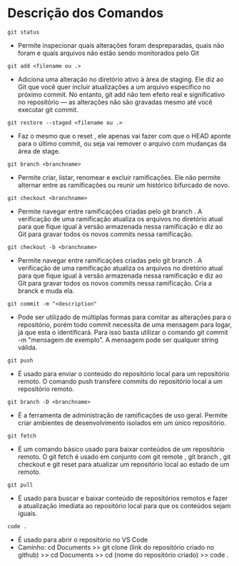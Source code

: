 # Descrição dos Comandos

```
git status
```
 - Permite inspecionar quais alterações foram despreparadas, quais não foram e quais arquivos não estão sendo monitorados pelo Git

 ```
 git add <filename ou .>
 ```
 - Adiciona uma alteração no diretório ativo à área de staging. Ele diz ao Git que você quer incluir atualizações a um arquivo específico no próximo commit. No entanto, git add não tem efeito real e significativo no repositório — as alterações não são gravadas mesmo até você executar git commit.

 ```
 git restore --staged <filename ou .>
 ```
 - Faz o mesmo que o reset , ele apenas vai fazer com que o HEAD aponte para o último commit, ou seja vai remover o arquivo com mudanças da área de stage.

 ```
 git branch <branchname>
 ```
 - Permite criar, listar, renomear e excluir ramificações. Ele não permite alternar entre as ramificações ou reunir um histórico bifurcado de novo.

 ```
 git checkout <branchname>
 ```
- Permite navegar entre ramificações criadas pelo git branch . A verificação de uma ramificação atualiza os arquivos no diretório atual para que fique igual à versão armazenada nessa ramificação e diz ao Git para gravar todos os novos commits nessa ramificação.

```
git checkout -b <branchname>
```
- Permite navegar entre ramificações criadas pelo git branch . A verificação de uma ramificação atualiza os arquivos no diretório atual para que fique igual à versão armazenada nessa ramificação e diz ao Git para gravar todos os novos commits nessa ramificação. Cria a branck e muda ela.

```
git commit -m "<description"
```
- Pode ser utilizado de múltiplas formas para comitar as alterações para o repositório, porém todo commit necessita de uma mensagem para logar, já que esta o identificará. Para isso basta utilizar o comando git commit -m "mensagem de exemplo". A mensagem pode ser qualquer string válida.

```
git push
```
- É usado para enviar o conteúdo do repositório local para um repositório remoto. O comando push transfere commits do repositório local a um repositório remoto.

```
git branch -D <branchname>
```
- É a ferramenta de administração de ramificações de uso geral. Permite criar ambientes de desenvolvimento isolados em um único repositório.

```
git fetch
```
- É um comando básico usado para baixar conteúdos de um repositório remoto. O git fetch é usado em conjunto com git remote , git branch , git checkout e git reset para atualizar um repositório local ao estado de um remoto.

```
git pull
```
-  É usado para buscar e baixar conteúdo de repositórios remotos e fazer a atualização imediata ao repositório local para que os conteúdos sejam iguais.

  ```
  code .
  ```
-  É usado para abrir o repositório no VS Code
-  Caminho: cd Documents >> git clone (link do repositório criado no github) >> cd Documents >> cd (nome do repositório criado) >> code .

